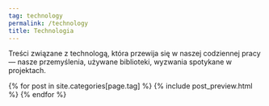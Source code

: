```yaml
---
tag: technology
permalink: /technology
title: Technologia
---
```



<div class="content">
    <article class="post">
    <p>
        Treści związane z technologą, która przewija się w naszej codziennej pracy
         — nasze przemyślenia, używane biblioteki, wyzwania spotykane w projektach.
    </p>
    </article>
</div>

{% for post in site.categories[page.tag] %}
{% include post_preview.html %}
{% endfor %}
